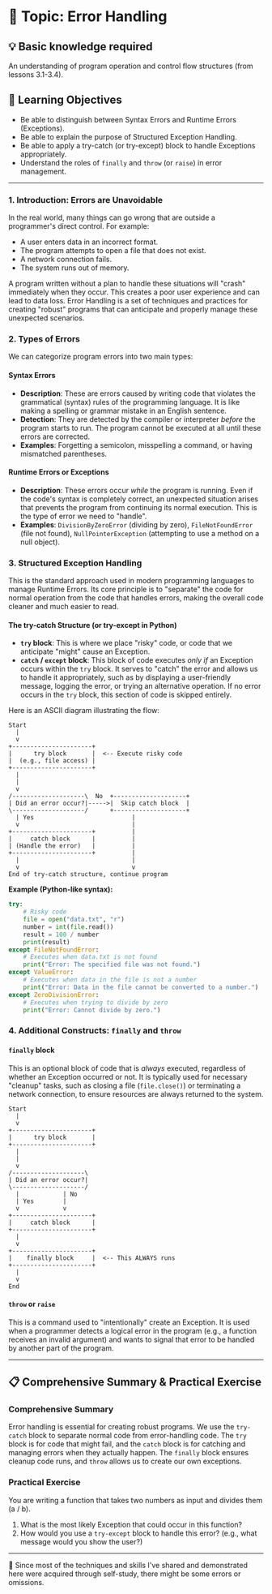 # 📖 Topic: Error Handling

## 💡 Basic knowledge required

An understanding of program operation and control flow structures (from lessons 3.1-3.4).

## 🎯 Learning Objectives

- Be able to distinguish between Syntax Errors and Runtime Errors (Exceptions).
- Be able to explain the purpose of Structured Exception Handling.
- Be able to apply a try-catch (or try-except) block to handle Exceptions appropriately.
- Understand the roles of `finally` and `throw` (or `raise`) in error management.

---

### 1. Introduction: Errors are Unavoidable

In the real world, many things can go wrong that are outside a programmer's direct control. For example:

- A user enters data in an incorrect format.
- The program attempts to open a file that does not exist.
- A network connection fails.
- The system runs out of memory.

A program written without a plan to handle these situations will "crash" immediately when they occur. This creates a poor user experience and can lead to data loss. Error Handling is a set of techniques and practices for creating "robust" programs that can anticipate and properly manage these unexpected scenarios.

### 2. Types of Errors

We can categorize program errors into two main types:

#### Syntax Errors

- **Description**: These are errors caused by writing code that violates the grammatical (syntax) rules of the programming language. It is like making a spelling or grammar mistake in an English sentence.
- **Detection**: They are detected by the compiler or interpreter *before* the program starts to run. The program cannot be executed at all until these errors are corrected.
- **Examples**: Forgetting a semicolon, misspelling a command, or having mismatched parentheses.

#### Runtime Errors or Exceptions

- **Description**: These errors occur *while* the program is running. Even if the code's syntax is completely correct, an unexpected situation arises that prevents the program from continuing its normal execution. This is the type of error we need to "handle".
- **Examples**: `DivisionByZeroError` (dividing by zero), `FileNotFoundError` (file not found), `NullPointerException` (attempting to use a method on a null object).

### 3. Structured Exception Handling

This is the standard approach used in modern programming languages to manage Runtime Errors. Its core principle is to "separate" the code for normal operation from the code that handles errors, making the overall code cleaner and much easier to read.

#### The try-catch Structure (or try-except in Python)

- **`try` block**: This is where we place "risky" code, or code that we anticipate "might" cause an Exception.
- **`catch` / `except` block**: This block of code executes *only if* an Exception occurs within the `try` block. It serves to "catch" the error and allows us to handle it appropriately, such as by displaying a user-friendly message, logging the error, or trying an alternative operation. If no error occurs in the `try` block, this section of code is skipped entirely.

Here is an ASCII diagram illustrating the flow:

```
Start
  |
  v
+----------------------+
|      try block       |  <-- Execute risky code
|  (e.g., file access) |
+----------------------+
  |
  |
  v
/--------------------\  No  +--------------------+
| Did an error occur?|----->|  Skip catch block  |
\--------------------/      +--------------------+
  | Yes                           |
  v                               |
+----------------------+          |
|     catch block      |          |
| (Handle the error)   |          |
+----------------------+          |
  |                               |
  v                               v
End of try-catch structure, continue program
```

**Example (Python-like syntax):**

```python
try:
    # Risky code
    file = open("data.txt", "r")
    number = int(file.read())
    result = 100 / number
    print(result)
except FileNotFoundError:
    # Executes when data.txt is not found
    print("Error: The specified file was not found.")
except ValueError:
    # Executes when data in the file is not a number
    print("Error: Data in the file cannot be converted to a number.")
except ZeroDivisionError:
    # Executes when trying to divide by zero
    print("Error: Cannot divide by zero.")
```

### 4. Additional Constructs: `finally` and `throw`

#### `finally` block

This is an optional block of code that is *always* executed, regardless of whether an Exception occurred or not. It is typically used for necessary "cleanup" tasks, such as closing a file (`file.close()`) or terminating a network connection, to ensure resources are always returned to the system.

```
Start
  |
  v
+----------------------+
|      try block       |
+----------------------+
  |
  |
  v
/--------------------\
| Did an error occur?|
\--------------------/
  |            | No
  | Yes        |
  v            v
+----------------------+
|     catch block      |
+----------------------+
  |
  v
+----------------------+
|    finally block     |  <-- This ALWAYS runs
+----------------------+
  |
  v
End
```

#### `throw` or `raise`

This is a command used to "intentionally" create an Exception. It is used when a programmer detects a logical error in the program (e.g., a function receives an invalid argument) and wants to signal that error to be handled by another part of the program.

---

## 📋 Comprehensive Summary & Practical Exercise

### Comprehensive Summary

Error handling is essential for creating robust programs. We use the `try-catch` block to separate normal code from error-handling code. The `try` block is for code that might fail, and the `catch` block is for catching and managing errors when they actually happen. The `finally` block ensures cleanup code runs, and `throw` allows us to create our own exceptions.

### Practical Exercise

You are writing a function that takes two numbers as input and divides them (a / b).
1. What is the most likely Exception that could occur in this function?
2. How would you use a `try-except` block to handle this error? (e.g., what message would you show the user?)

---

📍 Since most of the techniques and skills I've shared and demonstrated here were acquired through self-study, there might be some errors or omissions.
